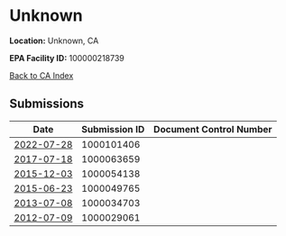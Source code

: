# Unknown

**Location:** Unknown, CA

**EPA Facility ID:** 100000218739

[Back to CA Index](../../index.md)

## Submissions

| Date | Submission ID | Document Control Number |
|------|--------------|-------------------------|
| [2022-07-28](submissions/1000101406.md) | 1000101406 |  |
| [2017-07-18](submissions/1000063659.md) | 1000063659 |  |
| [2015-12-03](submissions/1000054138.md) | 1000054138 |  |
| [2015-06-23](submissions/1000049765.md) | 1000049765 |  |
| [2013-07-08](submissions/1000034703.md) | 1000034703 |  |
| [2012-07-09](submissions/1000029061.md) | 1000029061 |  |

